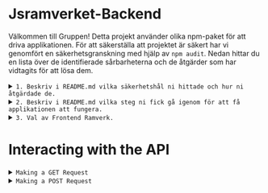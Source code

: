 # Jsramverket-Backend

Välkommen till Gruppen! Detta projekt använder olika npm-paket för att driva applikationen. För att säkerställa att projektet är säkert har vi genomfört en säkerhetsgranskning med hjälp av `npm audit`. Nedan hittar du en lista över de identifierade sårbarheterna och de åtgärder som har vidtagits för att lösa dem.

<details> 
 <summary><code>1. Beskriv i README.md vilka säkerhetshål ni hittade och hur ni åtgärdade de.</code></summary>

## Identifierade sårbarheter

### 1. Debug (Hög allvarlighet)

-   **Sårbarhet:** Ineffektiv komplexitet i reguljära uttryck
-   **Beskrivning:** Debug-paketet lider av en sårbarhet som rör ineffektivitet i reguljära uttryck, vilket kan leda till en form av "Regular Expression Denial of Service".
-   **Åtgärd:** Debug har uppgraderats till en säker version.

### 2. Fresh (Hög allvarlighet)

-   **Sårbarhet:** Regular Expression Denial of Service i Fresh
-   **Beskrivning:** Fresh-paketet lider av en sårbarhet kopplad till reguljära uttryck, som potentiellt kan utnyttjas för en "Regular Expression Denial of Service" attack.
-   **Åtgärd:** Uppdatering till en säker version via `npm audit fix`.

### 3. Mime (Måttlig allvarlighet)

-   **Sårbarhet:** Regular Expression Denial of Service i Mime
-   **Beskrivning:** Mime-paketet lider av en sårbarhet relaterad till reguljära uttryck, vilket kan resultera i en "Regular Expression Denial of Service" vid hantering av osäkert användarinmat.
-   **Åtgärd:** Åtgärdat genom att uppgradera till en säker version.

### 4. MS (Måttlig allvarlighet)

-   **Sårbarhet:** Ineffektiv komplexitet i reguljära uttryck i MS-paketet
-   **Beskrivning:** MS-paketet lider av en sårbarhet relaterad till ineffektiv komplexitet i reguljära uttryck, vilket kan utnyttjas för en form av attack.
-   **Åtgärd:** Åtgärdat genom att uppgradera till en säker version.

### 5. Node-fetch (Hög allvarlighet)

-   **Sårbarhet:** Exponering av känslig information till obehörig aktör i node-fetch
-   **Beskrivning:** Node-fetch-paketet lider av en sårbarhet som kan resultera i exponering av känslig information till en obehörig aktör.
-   **Åtgärd:** Åtgärdat genom att uppgradera till en säker version.

### 6. QS (Hög allvarlighet)

-   **Sårbarhet:** Prototypföroreningsskyddsbrott i QS
-   **Beskrivning:** QS-paketet lider av en sårbarhet relaterad till prototypförorening, som kan möjliggöra en attack.
-   **Åtgärd:** Åtgärdat genom att köra `npm audit fix`.

### 7. Semver (Måttlig allvarlighet)

-   **Sårbarhet:** Regular Expression Denial of Service i Semver
-   **Beskrivning:** Semver-paketet lider av en sårbarhet kopplad till reguljära uttryck, som kan potentiellt utnyttjas för en attack.
-   **Åtgärd:** Åtgärdat genom att uppgradera till en säker version.

## Åtgärdsåtgärder

För att lösa dessa sårbarheter har vi vidtagit följande åtgärder:

-   Uppgraderat sårbara paket till säkra versioner.
-   Använt `npm audit fix` för att automatiskt uppdatera vissa beroenden.
-   Utfört manuell kodändring för att undvika sårbarheter i vissa fall.

## Instruktioner för användare och utvecklare

1. Kör `npm audit fix` för att automatiskt åtgärda sårbarheter.
 </details>

<details> 
 <summary><code>2. Beskriv i README.md vilka steg ni fick gå igenom för att få applikationen att fungera.</code></summary>

## Trafikverkets API nyckel

För att starta applikationen behövde vi fixa en egen API nyckel från Trafikverket. Vi lade den i en .env fil och exkluderade den från GitHub eftersom den typen av information anses vara känslig.

## Databas

Dessutom behövde vi köra en migration för att skapa tabellen "trains" i databasen.

## Favicon

Vi var också tvungna att lägga till en favicon bild så att frontend delen av applikationen skulle fungera utan några fel.

 </details>

<details> 
 <summary><code>3. Val av Frontend Ramverk.</code></summary>
 - React

 </details>

# Interacting with the API

 <details>
 <summary><code>Making a GET Request</code></summary>
To retrieve ticket information, follow these steps:

**Request Method:** Use the GET method.

**Endpoint:** Send the GET request to `http://localhost:1337/tickets`.

**Response:** You will receive a JSON response containing a list of ticket data. Each ticket object includes fields such as `id`, `code`, `trainnumber`, and `traindate`. Here's an example response:

```json
[
	{
		"id": "11239vjasd0912",
		"code": "ABC123",
		"trainnumber": "12345",
		"traindate": "2023-09-10"
	},
	{
		"id": "2asdajsdj21212",
		"code": "XYZ456",
		"trainnumber": "67890",
		"traindate": "2023-09-11"
	}
]
```

 </details>

 <details>
 <summary><code>Making a POST Request</code></summary>
To create a new ticket, follow these steps:

**Request Method:** Use the POST method.

**Endpoint:** Send the POST request to `http://localhost:1337/tickets`.

**Request Body:** In the request body, provide the data for creating a ticket in JSON format. For example:

```json
{
	"code": "ABC123",
	"trainnumber": "12345",
	"traindate": "2023-09-10"
}
```

Replace the values with the actual data you want to use for creating the ticket.

**Response:** You will receive a JSON response indicating the success or failure of the ticket creation. A successful response might look like this:

```json
{
	"data": {
		"id": "3",
		"code": "ABC123",
		"trainnumber": "12345",
		"traindate": "2023-09-10"
	}
}
```

 </details>
